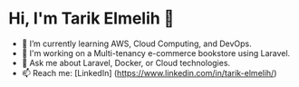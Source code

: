 # Hi, I'm Tarik Elmelih 👋
- 🌱 I’m currently learning AWS, Cloud Computing, and DevOps.
- 🔭 I'm working on a Multi-tenancy e-commerce bookstore using Laravel.
- 💬 Ask me about Laravel, Docker, or Cloud technologies.
- 📫 Reach me: [LinkedIn] (https://www.linkedin.com/in/tarik-elmelih/)
